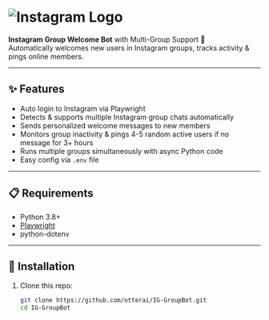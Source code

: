 # ![Instagram Logo](https://upload.wikimedia.org/wikipedia/commons/e/e7/Instagram_logo_2016.svg)

**Instagram Group Welcome Bot** with Multi-Group Support 🚀  
Automatically welcomes new users in Instagram groups, tracks activity & pings online members.

---

## ✨ Features

- Auto login to Instagram via Playwright  
- Detects & supports multiple Instagram group chats automatically  
- Sends personalized welcome messages to new members  
- Monitors group inactivity & pings 4-5 random active users if no message for 3+ hours  
- Runs multiple groups simultaneously with async Python code  
- Easy config via `.env` file

---

## 📋 Requirements

- Python 3.8+  
- [Playwright](https://playwright.dev/python/)  
- python-dotenv

---

## 🚀 Installation

1. Clone this repo:

   ```bash
   git clone https://github.com/otterai/IG-GroupBot.git
   cd IG-GroupBot
   
